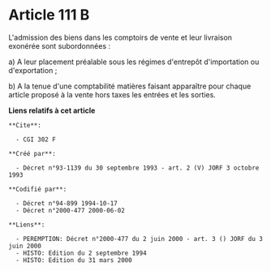 # Article 111 B

L'admission des biens dans les comptoirs de vente et leur livraison exonérée sont subordonnées :

a) A leur placement préalable sous les régimes d'entrepôt d'importation ou d'exportation ;

b) A la tenue d'une comptabilité matières faisant apparaître pour chaque article proposé à la vente hors taxes les entrées et
les sorties.

**Liens relatifs à cet article**

	**Cite**:

	  - CGI 302 F

	**Créé par**:

	  - Décret n°93-1139 du 30 septembre 1993 - art. 2 (V) JORF 3 octobre 1993

	**Codifié par**:

	  - Décret n°94-899 1994-10-17
	  - Décret n°2000-477 2000-06-02

	**Liens**:

	  - PEREMPTION: Décret n°2000-477 du 2 juin 2000 - art. 3 () JORF du 3 juin 2000
	  - HISTO: Edition du 2 septembre 1994
	  - HISTO: Edition du 31 mars 2000
